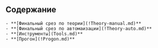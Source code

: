 ## Содержание 

    - **[Финальный срез по теории](!Theory-manual.md)**
    - **[Финальный срез по автомаизации](!Theory-auto.md)**
    - **[Инструменты](Tools.md)**
    - **[Прогон](!Progon.md)**
